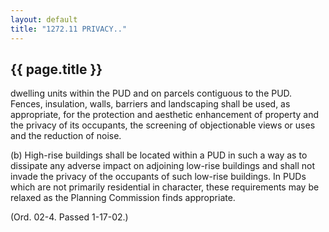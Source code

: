 ```yaml
---
layout: default 
title: "1272.11 PRIVACY.."
---
```


{{ page.title }}
----------------
dwelling units within the PUD and on parcels contiguous to the PUD.
Fences, insulation, walls, barriers and landscaping shall be used, as
appropriate, for the protection and aesthetic enhancement of property
and the privacy of its occupants, the screening of objectionable views
or uses and the reduction of noise.

​(b) High-rise buildings shall be located within a PUD in such a way as
to dissipate any adverse impact on adjoining low-rise buildings and
shall not invade the privacy of the occupants of such low-rise
buildings. In PUDs which are not primarily residential in character,
these requirements may be relaxed as the Planning Commission finds
appropriate.

(Ord. 02-4. Passed 1-17-02.)
